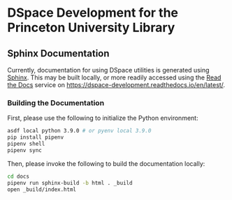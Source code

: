 # DSpace Development for the Princeton University Library

## Sphinx Documentation
Currently, documentation for using DSpace utilities is generated using [Sphinx](https://www.sphinx-doc.org/en/master/). This may be built locally, or more readily accessed using the [Read the Docs](https://readthedocs.org/) service on <https://dspace-development.readthedocs.io/en/latest/>.

### Building the Documentation

First, please use the following to initialize the Python environment:
```bash
asdf local python 3.9.0 # or pyenv local 3.9.0
pip install pipenv
pipenv shell
pipenv sync
```

Then, please invoke the following to build the documentation locally:
```bash
cd docs
pipenv run sphinx-build -b html . _build
open _build/index.html
```

